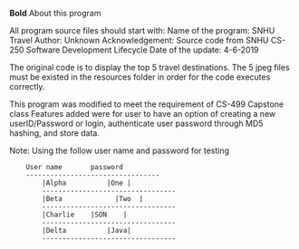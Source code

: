 
**Bold** About this program
 
 All program source files should start with:
 Name of the program: SNHU Travel
 Author: Unknown 
 Acknowledgement: Source code from SNHU CS-250 Software Development Lifecycle
 Date of the update: 4-6-2019
 
 The original code is to display the top 5 travel destinations. The 5 jpeg files must be existed 
 in the resources folder in order for the code executes correctly.   

 This program was modified to meet the requirement of CS-499 Capstone class
 Features added were for user to have an option of creating a new userID/Password or login, 
 authenticate user password through MD5 hashing, and store data. 
  
  
  Note: Using the follow user name and password for testing
  
  		User name		password
  		---------------------------------        
          	|Alpha		 	|One |
          	---------------------------------
          	|Beta			  |Two	|
          	---------------------------------
          	|Charlie 	|SON	|
          	---------------------------------
          	|Delta 			|Java|
          	---------------------------------
  
 
